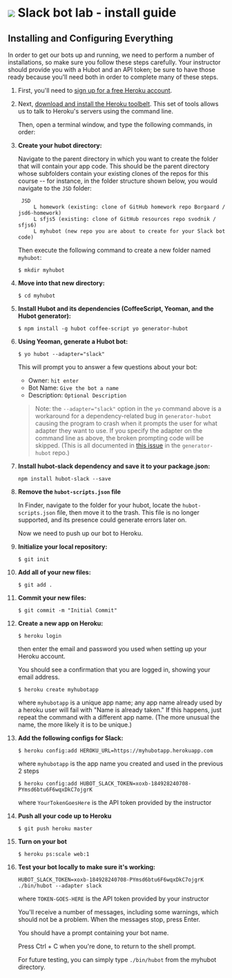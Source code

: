 # ![](https://ga-dash.s3.amazonaws.com/production/assets/logo-9f88ae6c9c3871690e33280fcf557f33.png) Slack bot lab - install guide

## Installing and Configuring Everything

In order to get our bots up and running, we need to perform a number of installations, so make sure you follow these steps carefully. 
Your instructor should provide you with a Hubot and an API token; be sure to have those ready because you'll need both in order to complete many of these steps.

1. First, you'll need to [sign up for a free Heroku account](http://heroku.com).

2. Next, [download and install the Heroku toolbelt](https://toolbelt.heroku.com/). This set of tools allows us to talk to Heroku's servers using the command line.

    Then, open a terminal window, and type the following commands, in order:

3. **Create your hubot directory:**

     Navigate to the parent directory in which you want to create the folder that will contain your app code. This should be the parent directory whose subfolders contain your existing clones of the repos for this course -- for instance, in the folder structure shown below, you would navigate to the `JSD` folder:

        JSD
            L homework (existing: clone of GitHub homework repo Borgaard / jsd6-homework)
            L sfjs5 (existing: clone of GitHub resources repo svodnik / sfjs6)
            L myhubot (new repo you are about to create for your Slack bot code) 

    Then execute the following command to create a new folder named `myhubot`:

     `$ mkdir myhubot`

4. **Move into that new directory:**

    `$ cd myhubot`

5. **Install Hubot and its dependencies (CoffeeScript, Yeoman, and the Hubot generator):**

    `$ npm install -g hubot coffee-script yo generator-hubot`

6. **Using Yeoman, generate a Hubot bot:**

    `$ yo hubot --adapter="slack"`

    This will prompt you to answer a few questions about your bot:

    * Owner: `hit enter`
    * Bot Name: `Give the bot a name`
    * Description: `Optional Description`

    >Note: the `--adapter="slack"` option in the `yo` command above is a workaround for a dependency-related bug in `generator-hubot` causing the program to crash when it prompts the user for what adapter they want to use. If you specify the adapter on the command line as above, the broken prompting code will be skipped. (This is all documented in [this issue](https://github.com/github/generator-hubot/issues/64) in the `generator-hubot` repo.)

7. **Install hubot-slack dependency and save it to your package.json:**

    `npm install hubot-slack --save`

8. **Remove the `hubot-scripts.json` file**

    In Finder, navigate to the folder for your hubot, locate the `hubot-scripts.json` file, then move it to the trash. This file is no longer supported, and its presence could generate errors later on.

    Now we need to push up our bot to Heroku.

9. **Initialize your local repository:**

    `$ git init`

10. **Add all of your new files:**

    `$ git add .`

11. **Commit your new files:**

    `$ git commit -m "Initial Commit"`

12. **Create a new app on Heroku:**

    `$ heroku login`

    then enter the email and password you used when setting up your Heroku account.

    You should see a confirmation that you are logged in, showing your email address.

    `$ heroku create myhubotapp`

    where `myhubotapp` is a unique app name; any app name already used by a heroku user will fail with "Name is already taken." 
    If this happens, just repeat the command with a different app name. (The more unusual the name, the more likely it is to be unique.)

    <!--

    **Connect your local repo to heroku**

    `$ git remote add heroku https://git.heroku.com/myhubotapp`

    where `myhubotapp` is the unique app name you created in the previous command.

    > Note: If you get an error message saying this is already done, that's fine -- just move on to the next step.

    -->

13. **Add the following configs for Slack:**

    `$ heroku config:add HEROKU_URL=https://myhubotapp.herokuapp.com`

    where `myhubotapp` is the app name you created and used in the previous 2 steps

    `$ heroku config:add HUBOT_SLACK_TOKEN=xoxb-184928240708-PYmsd6btu6F6wqxDkC7ojgrK`

    where `YourTokenGoesHere` is the API token provided by the instructor

14. **Push all your code up to Heroku**

    `$ git push heroku master`

15. **Turn on your bot**

    `$ heroku ps:scale web:1`

16. **Test your bot locally to make sure it's working:**

    `HUBOT_SLACK_TOKEN=xoxb-184928240708-PYmsd6btu6F6wqxDkC7ojgrK ./bin/hubot --adapter slack`

    where `TOKEN-GOES-HERE` is the API token provided by your instructor

    You'll receive a number of messages, including some warnings, which should not be a problem. When the messages stop, press Enter.
    
    You should have a prompt containing your bot name. 
    
    Press Ctrl + C when you're done, to return to the shell prompt.

    For future testing, you can simply type `./bin/hubot` from the myhubot directory.